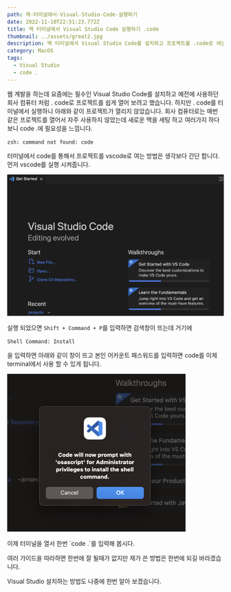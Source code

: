 ```yaml
---
path: 맥-터미널에서-Visual-Studio-Code-실행하기
date: 2022-11-10T22:51:23.772Z
title: 맥 터미널에서 Visual Studio Code 실행하기 .code
thumbnail: ../assets/great2.jpg
description: 맥 터미널에서 Visual Studio Code를 설치하고 프로젝트를 .code로 여는 방법 입니다.
category: MacOS
tags:
  - Visual Studio
  - code .
---
```

웹 계발을 하는데 요즘에는 필수인 Visual Studio Code를 설치하고 예전에 사용하던 회사 컴퓨터 처럼 . code로 프로젝트를 쉽게 열어 보려고 했습니다. 하지만 . code를 터미널에서 실행하니 아래와 같이 프로젝트가 열리지 않았습니다. 회사 컴퓨터로는 매번 같은 프로젝트를 열어서 자주 사용하지 않았는데 새로운 맥을 세팅 하고 여러가지 하다보니 code .에 필요성을 느낌니다.

```
zsh: command not found: code
```

터미널에서 code를 통해서 프로젝트를 vscode로 여는 방법은 생각보다 간단 합니다. 먼저 
vscode를 실행 시켜줍니다. 

![](../assets/screenshot-2022-11-10-at-8.39.04-pm.png "비주얼 스튜디오 코드")

실행 되었으면 `Shift + Command + P`를 입력하면 검색창이 뜨는데 거기에 

```
Shell Command: Install
```

을 입력하면 아래와 같이 창이 뜨고 본인 어카운트 패스워드를 입력하면 code를 이제 terminal에서 사용 할 수 있게 됩니다.



![add code to path](../assets/screenshot-2022-11-10-at-9.14.08-pm.png)

이제 터미널을 열서 한번 \`code .\`를 입력해 봅시다. 

여러 가이드을 따라하면 한번에 잘 될때가 없지만 제가 쓴 방법은 한번에 되길 바라겠습니다. 

Visual Studio 설치하는 방법도 나중에 한번 알아 보겠습니다.